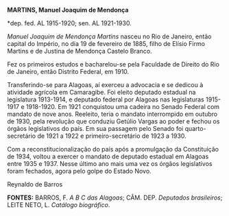 **MARTINS, Manuel Joaquim de Mendonça**

\*dep. fed. AL 1915-1920; sen. AL 1921-1930.

*Manuel Joaquim de Mendonça Martins* nasceu no Rio de Janeiro, então
capital do Império, no dia 19 de fevereiro de 1885, filho de Elísio
Firmo Martins e de Justina de Mendonça Castelo Branco.

Fez os primeiros estudos e bacharelou-se pela Faculdade de Direito do
Rio de Janeiro, então Distrito Federal, em 1910.

Transferindo-se para Alagoas, aí exerceu a advocacia e se dedicou à
atividade agrícola em Camaragibe. Foi eleito deputado estadual na
legislatura 1913-1914, e deputado federal por Alagoas nas legislaturas
1915-1917 e 1918-1920. Em 1921 conquistou uma cadeira no Senado Federal
com mandato de nove anos. Reeleito, teria o mandato interrompido em
outubro de 1930, pela revolução que conduziu Getúlio Vargas ao poder e
fechou os órgãos legislativos do país. Em sua passagem pelo Senado foi
quarto-secretário de 1921 a 1922 e primeiro-secretário de 1923 a 1930.

Com a reconstitucionalização do país após a promulgação da Constituição
de 1934, voltou a exercer o mandato de deputado estadual em Alagoas
entre 1935 e 1937. Nesse último ano mais uma vez os órgãos legislativos
foram fechados, agora pelo golpe do Estado Novo.

Reynaldo de Barros

**FONTES:** BARROS, F. *A B C das Alagoas*; CÂM. DEP. *Deputados
brasileiros*; LEITE NETO, L. *Catálogo biográfico*.
